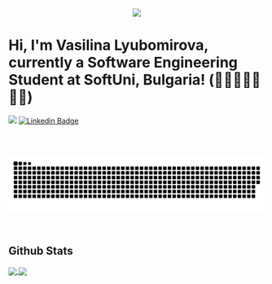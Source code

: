 <div align="center">
<img src="https://rishavanand.github.io/static/images/greetings.gif" align="center" style="width: 60%" />
</div>  




# Hi, I'm Vasilina Lyubomirova, currently a Software Engineering Student at SoftUni, Bulgaria!  (:woman_technologist::book::panda_face::pizza::biking_woman:)
![](https://komarev.com/ghpvc/?username=VLyubomirovaJava) [![Linkedin Badge](https://img.shields.io/badge/-LinkedIn-0e76a8?style=flat-square&logo=Linkedin&logoColor=white)](https://linkedin.com/in/vasilina-lyubomirova-training-lead)


  



 




 </br>
</br>
 
  ![Snake animation](https://github.com/VLyubomirovaJava/VLyubomirovaJava/blob/output/github-contribution-grid-snake.svg)
 
</div>

  

<br/>  


## Github Stats  

 <div>
  <a href="https://github.com/VlyubomirovaJava">
   <img align="center" height="100" src="https://github-readme-stats.vercel.app/api/top-langs/?username=VlyubomirovaJava&layout=compact&langs_count=16&theme=dracula"/>
  <img align="center" src="https://github-readme-stats.vercel.app/api?username=VlyubomirovaJava&show_icons=true&theme=dracula&include_all_commits=true&count_private=true&hide=issues"/>
</div>

